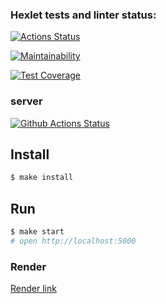 ### Hexlet tests and linter status:
[![Actions Status](https://github.com/Il1ya1/frontend-project-lvl4/workflows/hexlet-check/badge.svg)](https://github.com/Il1ya1/frontend-project-lvl4/actions)

[![Maintainability](https://api.codeclimate.com/v1/badges/256ab7dec65e1a1dc99d/maintainability)](https://codeclimate.com/github/Il1ya1/frontend-project-lvl4/maintainability)

[![Test Coverage](https://api.codeclimate.com/v1/badges/256ab7dec65e1a1dc99d/test_coverage)](https://codeclimate.com/github/Il1ya1/frontend-project-lvl4/test_coverage)

### server
[![Github Actions Status](https://github.com/hexlet-components/projects-frontend-l4-server/workflows/Node%20CI/badge.svg)](https://github.com/hexlet-components/projects-frontend-l4-server/actions)

## Install

```sh
$ make install
```

## Run

```sh
$ make start
# open http://localhost:5000
```

### Render
<a href="https://chat-0y8z.onrender.com/" target="_blank">Render link</a>

